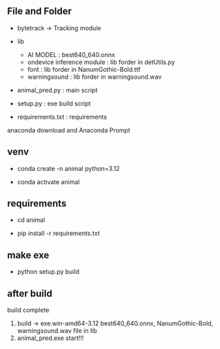 ## File and Folder
 - bytetrack -> Tracking module
 - lib 
    - AI MODEL : best640_640.onnx 
    - ondevice inference module : lib forder in detUtils.py
    - font : lib forder in NanumGothic-Bold.ttf
    - warningsound : lib forder in warningsound.wav
 
 - animal_pred.py : main script
 - setup.py : exe build script
 - requirements.txt : requirements

anaconda download and Anaconda Prompt 

## venv

- conda create -n animal python=3.12

- conda activate animal

## requirements

 - cd animal

 - pip install -r requirements.txt

## make exe


- python setup.py build

## after build
build complete 
1. build -> exe.win-amd64-3.12 best640_640.onnx, NanumGothic-Bold, warningsound.wav file in lib  
2. animal_pred.exe start!!!

